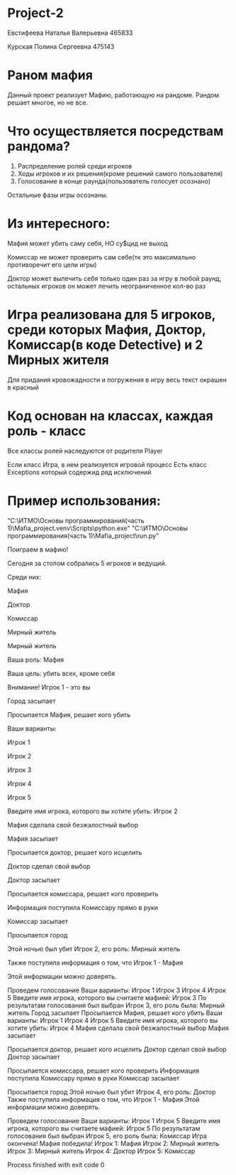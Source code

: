 # Project-2
Евстифеева Наталья Валерьевна 465833

Курская Полина Сергеевна 475143

# Раном мафия
Данный проект реализует Мафию, работающую на рандоме. Рандом решает многое, но не все.

# Что осуществляется посредствам рандома?
1) Распределение ролей среди игроков
2) Ходы игроков и их решения(кроме решений самого пользователя)
3) Голосование в конце раунда(пользователь голосует осознано)

Остальные фазы игры осознаны.
# Из интересного:
Мафия может убить саму себя, НО су$цид не выход

Комиссар не может проверить сам себе(тк это максимально противоречит его цели игры)

Доктор может вылечить себя только один раз за игру в любой раунд, остальных игроков он может лечить неограниченное кол-во раз

# Игра реализована для 5 игроков, среди которых Мафия, Доктор, Комиссар(в коде Detective) и 2 Мирных жителя
Для придания кровожадности и погружения в игру весь текст окрашен в красный

# Код основан на классах, каждая роль - класс
Все классы ролей наследуются от родителя Player 

Если класс Игра, в нем реализуется игровой процесс
Есть класс Exceptions который содержид ряд исключений

# Пример использования:

"C:\ИТМО\Основы программирования(часть 1)\Mafia_project\.venv\Scripts\python.exe" "C:\ИТМО\Основы программирования(часть 1)\Mafia_project\run.py" 

Поиграем в мафию!

Сегодня за столом собрались 5 игроков и ведущий.

Среди них:

Мафия

Доктор

Комиссар

Мирный житель

Мирный житель


Ваша роль: Мафия

Ваша цель: убить всех, кроме себя

Внимание! Игрок 1 - это вы

Город засыпает

Просыпается Мафия, решает кого убить

Ваши варианты:

Игрок 1

Игрок 2

Игрок 3

Игрок 4

Игрок 5

Введите имя игрока, которого вы хотите убить: Игрок 2

Мафия сделала свой безжалостный выбор

Мафия засыпает

Просыпается доктор, решает кого исцелить

Доктор сделал свой выбор

Доктор засыпает

Просыпается комиссара, решает кого проверить

Информация поступила Комиссару прямо в руки

Комиссар засыпает


Просыпается город

Этой ночью был убит Игрок 2, его роль: Мирный житель

Также поступила информация о том, что Игрок 1 - Мафия 

Этой информации можно доверять.

Проведем голосование
Ваши варианты:
Игрок 1
Игрок 3
Игрок 4
Игрок 5
Введите имя игрока, которого вы считаете мафией: Игрок 3
По результатам голосования был выбран Игрок 3, его роль была: Мирный житель
Город засыпает
Просыпается Мафия, решает кого убить
Ваши варианты:
Игрок 1
Игрок 4
Игрок 5
Введите имя игрока, которого вы хотите убить: Игрок 4
Мафия сделала свой безжалостный выбор
Мафия засыпает

Просыпается доктор, решает кого исцелить
Доктор сделал свой выбор
Доктор засыпает

Просыпается комиссара, решает кого проверить
Информация поступила Комиссару прямо в руки
Комиссар засыпает

Просыпается город
Этой ночью был убит Игрок 4, его роль: Доктор
Также поступила информация о том, что Игрок 1 - Мафия 
Этой информации можно доверять.

Проведем голосование
Ваши варианты:
Игрок 1
Игрок 5
Введите имя игрока, которого вы считаете мафией: Игрок 5
По результатам голосования был выбран Игрок 5, его роль была: Комиссар
Игра окончена!
Мафия победила!
Игрок 1: Мафия
Игрок 2: Мирный житель
Игрок 3: Мирный житель
Игрок 4: Доктор
Игрок 5: Комиссар

Process finished with exit code 0




